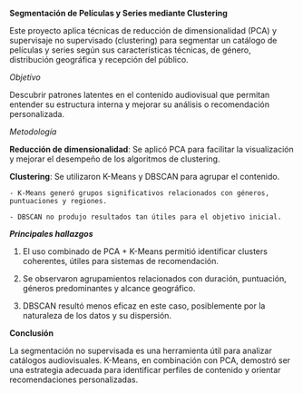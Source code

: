 **Segmentación de Películas y Series mediante Clustering**

Este proyecto aplica técnicas de reducción de dimensionalidad (PCA) y supervisaje no supervisado (clustering) para segmentar un catálogo de películas y series según sus características técnicas, de género, distribución geográfica y recepción del público.

*Objetivo*

Descubrir patrones latentes en el contenido audiovisual que permitan entender su estructura interna y mejorar su análisis o recomendación personalizada.


*Metodología*

**Reducción de dimensionalidad**: Se aplicó PCA para facilitar la visualización y mejorar el desempeño de los algoritmos de clustering.

**Clustering**: Se utilizaron K-Means y DBSCAN para agrupar el contenido.

    - K-Means generó grupos significativos relacionados con géneros, puntuaciones y regiones.

    - DBSCAN no produjo resultados tan útiles para el objetivo inicial.

***Principales hallazgos***

1) El uso combinado de PCA + K-Means permitió identificar clusters coherentes, útiles para sistemas de recomendación.

2) Se observaron agrupamientos relacionados con duración, puntuación, géneros predominantes y alcance geográfico.

3) DBSCAN resultó menos eficaz en este caso, posiblemente por la naturaleza de los datos y su dispersión.

**Conclusión**

La segmentación no supervisada es una herramienta útil para analizar catálogos audiovisuales. K-Means, en combinación con PCA, demostró ser una estrategia adecuada para identificar perfiles de contenido y orientar recomendaciones personalizadas.

